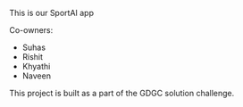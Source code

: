 This is our SportAI app

Co-owners:
- Suhas
- Rishit
- Khyathi
- Naveen

This project is built as a part of the GDGC solution challenge. 
